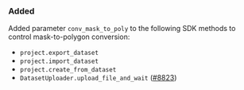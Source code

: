 ### Added <!-- pick one -->

Added parameter `conv_mask_to_poly` to the following SDK methods to control mask-to-polygon conversion:
- `project.export_dataset`
- `project.import_dataset`
- `project.create_from_dataset`
- `DatasetUploader.upload_file_and_wait`
([#8823](https://github.com/cvat-ai/cvat/pull/8823))
